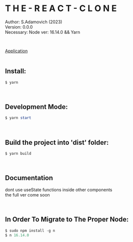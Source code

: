 # **T H E - R E A C T - C L O N E**
Author: S.Adamovich (2023)
<br>
Version: 0.0.0
<br>
Necessary: Node ver: 16.14.0 && Yarn

<br>

[Application](https://addamsv.github.io/The-React-Clone/)
<br>
<br>

## Install:
```powershell
$ yarn
```
<br>

## Development Mode:
```powershell
$ yarn start
```
<br>

## Build the project into 'dist' folder:
```powershell
$ yarn build
```
<br>

## Documentation
dont use useState functions inside other components <br>
the full ver come soon


</br>

## In Order To Migrate to The Proper Node:
```powershell
$ sudo npm install -g n
$ n 16.14.0
```
